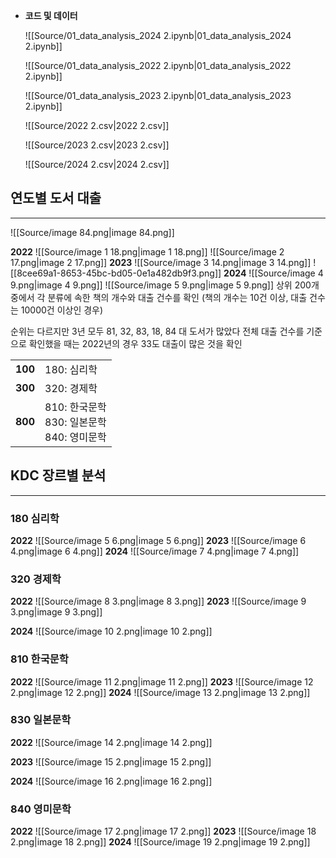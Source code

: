 - **코드 및 데이터**
    
    ![[Source/01_data_analysis_2024 2.ipynb|01_data_analysis_2024 2.ipynb]]
    
    ![[Source/01_data_analysis_2022 2.ipynb|01_data_analysis_2022 2.ipynb]]
    
    ![[Source/01_data_analysis_2023 2.ipynb|01_data_analysis_2023 2.ipynb]]
    
      
    
    ![[Source/2022 2.csv|2022 2.csv]]
    
    ![[Source/2023 2.csv|2023 2.csv]]
    
    ![[Source/2024 2.csv|2024 2.csv]]
    
      
    
## 연도별 도서 대출
---
![[Source/image 84.png|image 84.png]]
  
**2022**
![[Source/image 1 18.png|image 1 18.png]]
![[Source/image 2 17.png|image 2 17.png]]
**2023**
![[Source/image 3 14.png|image 3 14.png]]
![[8cee69a1-8653-45bc-bd05-0e1a482db9f3.png]]
**2024**
![[Source/image 4 9.png|image 4 9.png]]
![[Source/image 5 9.png|image 5 9.png]]
상위 200개 중에서 각 분류에 속한 책의 개수와 대출 건수를 확인
(책의 개수는 10건 이상, 대출 건수는 10000건 이상인 경우)
  
순위는 다르지만 3년 모두 81, 32, 83, 18, 84 대 도서가 많았다
전체 대출 건수를 기준으로 확인했을 때는 2022년의 경우 33도 대출이 많은 것을 확인
  
|   |   |
|---|---|
|**100**|180: 심리학|
|**300**|320: 경제학|
|**800**|810: 한국문학  <br>830: 일본문학  <br>840: 영미문학|
  
## KDC 장르별 분석
---
### 180 심리학
**2022**
![[Source/image 5 6.png|image 5 6.png]]
**2023**
![[Source/image 6 4.png|image 6 4.png]]
**2024**
![[Source/image 7 4.png|image 7 4.png]]
  
### 320 경제학
**2022**
![[Source/image 8 3.png|image 8 3.png]]
**2023**
![[Source/image 9 3.png|image 9 3.png]]
  
**2024**
![[Source/image 10 2.png|image 10 2.png]]
  
### 810 한국문학
**2022**
![[Source/image 11 2.png|image 11 2.png]]
**2023**
![[Source/image 12 2.png|image 12 2.png]]
**2024**
![[Source/image 13 2.png|image 13 2.png]]
  
### 830 일본문학
**2022**
![[Source/image 14 2.png|image 14 2.png]]
  
**2023**
![[Source/image 15 2.png|image 15 2.png]]
  
**2024**
![[Source/image 16 2.png|image 16 2.png]]
  
### 840 영미문학
**2022**
![[Source/image 17 2.png|image 17 2.png]]
**2023**
![[Source/image 18 2.png|image 18 2.png]]
**2024**
![[Source/image 19 2.png|image 19 2.png]]